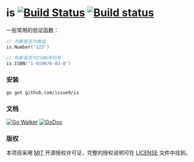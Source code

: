 is
[![Build Status](https://travis-ci.org/issue9/is.svg?branch=master)](https://travis-ci.org/issue9/is)
[![Build status](https://ci.appveyor.com/api/projects/status/6sgm5k7kwpma6e24?svg=true)](https://ci.appveyor.com/project/caixw/is)
======

一些常用的验证函数：
```go
// 判断是否为数值
is.Number("123")

// 判断是否为ISBN序列号
is.ISBN("1-919876-03-0")
```

### 安装

```shell
go get github.com/issue9/is
```


### 文档

[![Go Walker](https://gowalker.org/api/v1/badge)](https://gowalker.org/github.com/issue9/is)
[![GoDoc](https://godoc.org/github.com/issue9/is?status.svg)](https://godoc.org/github.com/issue9/is)


### 版权

本项目采用 [MIT](https://opensource.org/licenses/MIT) 开源授权许可证，完整的授权说明可在 [LICENSE](LICENSE) 文件中找到。
